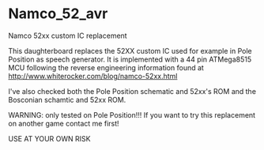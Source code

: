 # Namco_52_avr
Namco 52xx custom IC replacement

This daughterboard replaces the 52XX custom IC used for example in Pole
Position as speech generator.
It is implemented with a 44 pin ATMega8515 MCU following the reverse 
engineering information found at http://www.whiterocker.com/blog/namco-52xx.html

I've also checked both the Pole Position schematic and 52xx's ROM and the 
Bosconian schamtic and 52xx ROM. 

WARNING: only tested on Pole Position!!!
If you want to try this replacement on another game contact me first!

USE AT YOUR OWN RISK
